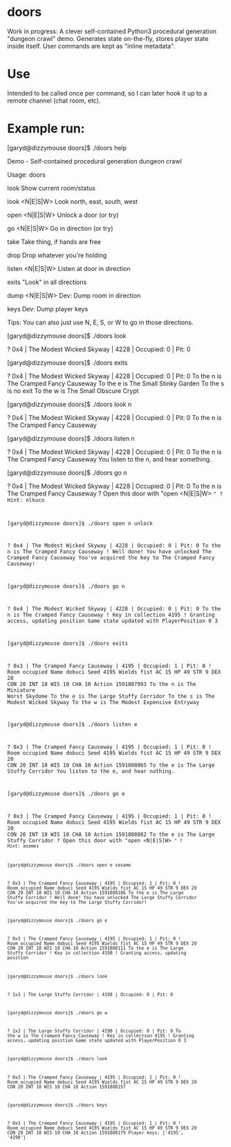 # doors
Work in progress: A clever self-contained Python3 procedural generation "dungeon crawl" demo. Generates state on-the-fly, stores player state inside itself. User commands are kept as "inline metadata".

# Use
Intended to be called once per command, so I can later hook it up to a remote channel (chat room, etc).

# Example run:

[garyd@dizzymouse doors]$ ./doors help

Demo - Self-contained procedural generation dungeon crawl

Usage: doors <command>

  look                        Show current room/status

  look <N|E|S|W>              Look north, east, south, west

  open <N|E|S|W>              Unlock a door (or try)

  go   <N|E|S|W>              Go in direction (or try)

  take <object>               Take thing, if hands are free

  drop <object>               Drop whatever you're holding

  listen <N|E|S|W>            Listen at door in direction

  exits                       "Look" in all directions

  dump <N|E|S|W>              Dev: Dump room in direction

  keys                        Dev: Dump player keys

Tips:
  You can also just use N, E, S, or W to go in those directions.

[garyd@dizzymouse doors]$ ./doors look

? 0x4 | The Modest Wicked Skyway | 4228 | Occupied: 0 | Pit: 0

[garyd@dizzymouse doors]$ ./doors exits

? 0x4 | The Modest Wicked Skyway | 4228 | Occupied: 0 | Pit: 0
To the n is The Cramped Fancy Causeway
To the e is The Small Stinky Garden
To the s is no exit
To the w is The Small Obscure Crypt

[garyd@dizzymouse doors]$ ./doors look n

? 0x4 | The Modest Wicked Skyway | 4228 | Occupied: 0 | Pit: 0
To the n is The Cramped Fancy Causeway

[garyd@dizzymouse doors]$ ./doors listen n

? 0x4 | The Modest Wicked Skyway | 4228 | Occupied: 0 | Pit: 0
To the n is The Cramped Fancy Causeway
You listen to the n, and hear something.

[garyd@dizzymouse doors]$ ./doors go n

? 0x4 | The Modest Wicked Skyway | 4228 | Occupied: 0 | Pit: 0
To the n is The Cramped Fancy Causeway
? Open this door with "open <N|E|S|W> <code>"
? Hint: nlkuco

[garyd@dizzymouse doors]$ ./doors open n unlock

? 0x4 | The Modest Wicked Skyway | 4228 | Occupied: 0 | Pit: 0
To the n is The Cramped Fancy Causeway
! Well done! You have unlocked The Cramped Fancy Causeway
You've acquired the key to The Cramped Fancy Causeway!

[garyd@dizzymouse doors]$ ./doors go n

? 0x4 | The Modest Wicked Skyway | 4228 | Occupied: 0 | Pit: 0
To the n is The Cramped Fancy Causeway
! Key in collection 4195
! Granting access, updating position
Game state updated with PlayerPosition 0 3

[garyd@dizzymouse doors]$ ./doors exits

? 0x3 | The Cramped Fancy Causeway | 4195 | Occupied: 1 | Pit: 0
! Room occupied
  Name	 dobuci 	Seed 4195
  Wields fist 	AC 15
  HP	 49
  STR 	 9
  DEX 	 20
  CON 	 20
  INT 	 18
  WIS 	 10
  CHA 	 10
  Action 1591807993
To the n is The Miniature Worst Skydome
To the e is The Large Stuffy Corridor
To the s is The Modest Wicked Skyway
To the w is The Modest Expensive Entryway

[garyd@dizzymouse doors]$ ./doors listen e

? 0x3 | The Cramped Fancy Causeway | 4195 | Occupied: 1 | Pit: 0
! Room occupied
  Name	 dobuci 	Seed 4195
  Wields fist 	AC 15
  HP	 49
  STR 	 9
  DEX 	 20
  CON 	 20
  INT 	 18
  WIS 	 10
  CHA 	 10
  Action 1591808065
To the e is The Large Stuffy Corridor
You listen to the e, and hear nothing.

[garyd@dizzymouse doors]$ ./doors go e

? 0x3 | The Cramped Fancy Causeway | 4195 | Occupied: 1 | Pit: 0
! Room occupied
  Name	 dobuci 	Seed 4195
  Wields fist 	AC 15
  HP	 49
  STR 	 9
  DEX 	 20
  CON 	 20
  INT 	 18
  WIS 	 10
  CHA 	 10
  Action 1591808082
To the e is The Large Stuffy Corridor
? Open this door with "open <N|E|S|W> <code>"
? Hint: asemes

[garyd@dizzymouse doors]$ ./doors open e sesame

? 0x3 | The Cramped Fancy Causeway | 4195 | Occupied: 1 | Pit: 0
! Room occupied
  Name	 dobuci 	Seed 4195
  Wields fist 	AC 15
  HP	 49
  STR 	 9
  DEX 	 20
  CON 	 20
  INT 	 18
  WIS 	 10
  CHA 	 10
  Action 1591808106
To the e is The Large Stuffy Corridor
! Well done! You have unlocked The Large Stuffy Corridor
You've acquired the key to The Large Stuffy Corridor!

[garyd@dizzymouse doors]$ ./doors go e

? 0x3 | The Cramped Fancy Causeway | 4195 | Occupied: 1 | Pit: 0
! Room occupied
  Name	 dobuci 	Seed 4195
  Wields fist 	AC 15
  HP	 49
  STR 	 9
  DEX 	 20
  CON 	 20
  INT 	 18
  WIS 	 10
  CHA 	 10
  Action 1591808111
To the e is The Large Stuffy Corridor
! Key in collection 4198
! Granting access, updating position

[garyd@dizzymouse doors]$ ./doors look

? 1x3 | The Large Stuffy Corridor | 4198 | Occupied: 0 | Pit: 0

[garyd@dizzymouse doors]$ ./doors go w

? 1x3 | The Large Stuffy Corridor | 4198 | Occupied: 0 | Pit: 0
To the w is The Cramped Fancy Causeway
! Key in collection 4195
! Granting access, updating position
Game state updated with PlayerPosition 0 3

[garyd@dizzymouse doors]$ ./doors look

? 0x3 | The Cramped Fancy Causeway | 4195 | Occupied: 1 | Pit: 0
! Room occupied
  Name	 dobuci 	Seed 4195
  Wields fist 	AC 15
  HP	 49
  STR 	 9
  DEX 	 20
  CON 	 20
  INT 	 18
  WIS 	 10
  CHA 	 10
  Action 1591808157

[garyd@dizzymouse doors]$ ./doors keys

? 0x3 | The Cramped Fancy Causeway | 4195 | Occupied: 1 | Pit: 0
! Room occupied
  Name	 dobuci 	Seed 4195
  Wields fist 	AC 15
  HP	 49
  STR 	 9
  DEX 	 20
  CON 	 20
  INT 	 18
  WIS 	 10
  CHA 	 10
  Action 1591808179
Player keys: ['4195', '4198']

